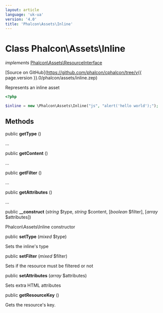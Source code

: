 ```yaml
---
layout: article
language: 'uk-ua'
version: '4.0'
title: 'Phalcon\Assets\Inline'
---
```

# Class **Phalcon\Assets\Inline**

*implements* [Phalcon\Assets\ResourceInterface](Phalcon_Assets_ResourceInterface)

[Source on GitHub](https://github.com/phalcon/cphalcon/tree/v{{ page.version }}.0/phalcon/assets/inline.zep)

Represents an inline asset

```php
<?php

$inline = new \Phalcon\Assets\Inline("js", "alert('hello world');");

```

## Methods

public **getType** ()

...

public **getContent** ()

...

public **getFilter** ()

...

public **getAttributes** ()

...

public **__construct** (*string* $type, *string* $content, [*boolean* $filter], [*array* $attributes])

Phalcon\Assets\Inline constructor

public **setType** (*mixed* $type)

Sets the inline's type

public **setFilter** (*mixed* $filter)

Sets if the resource must be filtered or not

public **setAttributes** (*array* $attributes)

Sets extra HTML attributes

public **getResourceKey** ()

Gets the resource's key.